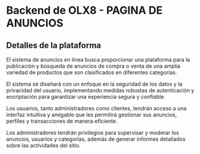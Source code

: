 # Backend de OLX8 - PAGINA DE ANUNCIOS

## Detalles de la plataforma

El sistema de anuncios en línea busca proporcionar una plataforma para la publicación y búsqueda de anuncios de compra o venta de una amplia variedad de productos que son clasificados en diferentes categorías.

El sistema se diseñará con un enfoque en la seguridad de los datos y la privacidad del usuario, implementando medidas robustas de autenticación y encriptación para garantizar una experiencia segura y confiable.

Los usuarios, tanto administradores como clientes, tendrán acceso a una interfaz intuitiva y amigable que les permitirá gestionar sus anuncios, perfiles y transacciones de manera eficiente.

Los administradores tendrán privilegios para supervisar y moderar los anuncios, usuarios y categorías, además de generar informes detallados sobre las actividades del sitio.
